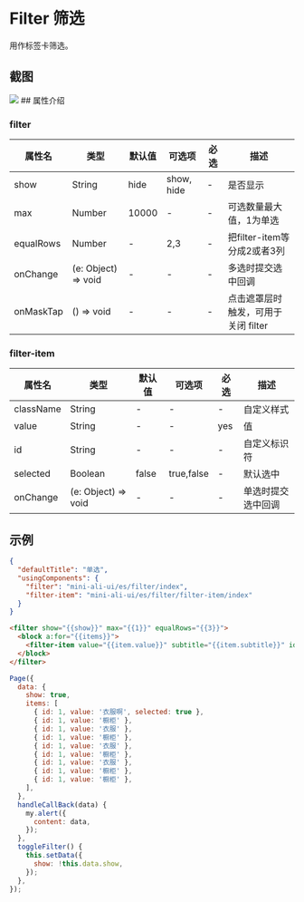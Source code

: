 # Filter 筛选

用作标签卡筛选。

## 截图
<img src="https://gw.alipayobjects.com/mdn/rms_ce4c6f/afts/img/A*QVA0RZfaWkAAAAAAAAAAAABkARQnAQ"/>
## 属性介绍

### filter

| 属性名 | 类型 | 默认值 | 可选项 | 必选 | 描述 |
| ---- | ---- | ---- | ---- | ---- |---- |
| show | String | hide | show, hide | - | 是否显示 |
| max |  Number | 10000 | - | - | 可选数量最大值，1为单选 |
| equalRows |  Number | - | 2,3 | - | 把filter-item等分成2或者3列 |
| onChange | (e: Object) => void |- | - | - | 多选时提交选中回调 |
| onMaskTap | () => void | -| - | - | 点击遮罩层时触发，可用于关闭 filter |

### filter-item

| 属性名 | 类型 | 默认值 | 可选项 |必选 | 描述 |
| ---- | ---- | ---- | ---- | ---- | ---- |
| className | String | - | - | - | 自定义样式 |
| value | String | - | - | yes | 值 |
| id | String | - | - | - | 自定义标识符 |
| selected | Boolean | false | true,false | - | 默认选中 |
| onChange | (e: Object) => void | - | - | - | 单选时提交选中回调 |

## 示例

```json
{
  "defaultTitle": "单选",
  "usingComponents": {
    "filter": "mini-ali-ui/es/filter/index",
    "filter-item": "mini-ali-ui/es/filter/filter-item/index"
  }
}
```

```html
<filter show="{{show}}" max="{{1}}" equalRows="{{3}}">
  <block a:for="{{items}}">
    <filter-item value="{{item.value}}" subtitle="{{item.subtitle}}" id="{{item.id}}" onChange="handleCallBack" selected="{{item.selected}}" key="filter-item-{{key}}" />
  </block>
</filter>

```

```javascript
Page({
  data: {
    show: true,
    items: [
      { id: 1, value: '衣服啊', selected: true },
      { id: 1, value: '橱柜' },
      { id: 1, value: '衣服' },
      { id: 1, value: '橱柜' },
      { id: 1, value: '衣服' },
      { id: 1, value: '橱柜' },
      { id: 1, value: '衣服' },
      { id: 1, value: '橱柜' },
      { id: 1, value: '橱柜' },
    ],
  },
  handleCallBack(data) {
    my.alert({
      content: data,
    });
  },
  toggleFilter() {
    this.setData({
      show: !this.data.show,
    });
  },
});

```
